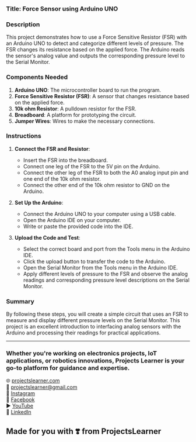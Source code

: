 ### Title: Force Sensor using Arduino UNO

### Description
This project demonstrates how to use a Force Sensitive Resistor (FSR) with an Arduino UNO to detect and categorize different levels of pressure. The FSR changes its resistance based on the applied force. The Arduino reads the sensor's analog value and outputs the corresponding pressure level to the Serial Monitor.

### Components Needed
1. **Arduino UNO**: The microcontroller board to run the program.
2. **Force Sensitive Resistor (FSR)**: A sensor that changes resistance based on the applied force.
3. **10k ohm Resistor**: A pulldown resistor for the FSR.
4. **Breadboard**: A platform for prototyping the circuit.
5. **Jumper Wires**: Wires to make the necessary connections.

### Instructions
1. **Connect the FSR and Resistor**:
   - Insert the FSR into the breadboard.
   - Connect one leg of the FSR to the 5V pin on the Arduino.
   - Connect the other leg of the FSR to both the A0 analog input pin and one end of the 10k ohm resistor.
   - Connect the other end of the 10k ohm resistor to GND on the Arduino.

2. **Set Up the Arduino**:
   - Connect the Arduino UNO to your computer using a USB cable.
   - Open the Arduino IDE on your computer.
   - Write or paste the provided code into the IDE.

3. **Upload the Code and Test**:
   - Select the correct board and port from the Tools menu in the Arduino IDE.
   - Click the upload button to transfer the code to the Arduino.
   - Open the Serial Monitor from the Tools menu in the Arduino IDE.
   - Apply different levels of pressure to the FSR and observe the analog readings and corresponding pressure level descriptions on the Serial Monitor.

### Summary
By following these steps, you will create a simple circuit that uses an FSR to measure and display different pressure levels on the Serial Monitor. This project is an excellent introduction to interfacing analog sensors with the Arduino and processing their readings for practical applications.

---

### Whether you're working on electronics projects, IoT applications, or robotics innovations, Projects Learner is your go-to platform for guidance and expertise.

🌐 [projectslearner.com](https://www.projectslearner.com)  
📧 [projectslearner@gmail.com](mailto:projectslearner@gmail.com)  
📸 [Instagram](https://www.instagram.com/projectslearner/)  
📘 [Facebook](https://www.facebook.com/projectslearner)  
▶️ [YouTube](https://www.youtube.com/@ProjectsLearner)  
📘 [LinkedIn](https://www.linkedin.com/in/projectslearner)  

## Made for you with ❣️ from ProjectsLearner
